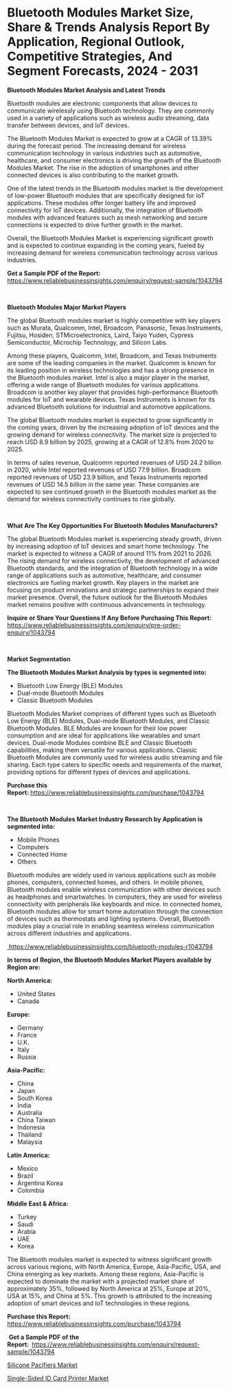 <p><h1>Bluetooth Modules Market Size, Share & Trends Analysis Report By Application, Regional Outlook, Competitive Strategies, And Segment Forecasts, 2024 - 2031</h1></p><p><strong>Bluetooth Modules Market Analysis and Latest Trends</strong></p>
<p><p>Bluetooth modules are electronic components that allow devices to communicate wirelessly using Bluetooth technology. They are commonly used in a variety of applications such as wireless audio streaming, data transfer between devices, and IoT devices.</p><p>The Bluetooth Modules Market is expected to grow at a CAGR of 13.39% during the forecast period. The increasing demand for wireless communication technology in various industries such as automotive, healthcare, and consumer electronics is driving the growth of the Bluetooth Modules Market. The rise in the adoption of smartphones and other connected devices is also contributing to the market growth.</p><p>One of the latest trends in the Bluetooth modules market is the development of low-power Bluetooth modules that are specifically designed for IoT applications. These modules offer longer battery life and improved connectivity for IoT devices. Additionally, the integration of Bluetooth modules with advanced features such as mesh networking and secure connections is expected to drive further growth in the market.</p><p>Overall, the Bluetooth Modules Market is experiencing significant growth and is expected to continue expanding in the coming years, fueled by increasing demand for wireless communication technology across various industries.</p></p>
<p><strong>Get a Sample PDF of the Report:&nbsp;</strong> <a href="https://www.reliablebusinessinsights.com/enquiry/request-sample/1043794">https://www.reliablebusinessinsights.com/enquiry/request-sample/1043794</a></p>
<p>&nbsp;</p>
<p><strong>Bluetooth Modules Major Market Players</strong></p>
<p><p>The global Bluetooth modules market is highly competitive with key players such as Murata, Qualcomm, Intel, Broadcom, Panasonic, Texas Instruments, Fujitsu, Hosiden, STMicroelectronics, Laird, Taiyo Yuden, Cypress Semiconductor, Microchip Technology, and Silicon Labs. </p><p>Among these players, Qualcomm, Intel, Broadcom, and Texas Instruments are some of the leading companies in the market. Qualcomm is known for its leading position in wireless technologies and has a strong presence in the Bluetooth modules market. Intel is also a major player in the market, offering a wide range of Bluetooth modules for various applications. Broadcom is another key player that provides high-performance Bluetooth modules for IoT and wearable devices. Texas Instruments is known for its advanced Bluetooth solutions for industrial and automotive applications.</p><p>The global Bluetooth modules market is expected to grow significantly in the coming years, driven by the increasing adoption of IoT devices and the growing demand for wireless connectivity. The market size is projected to reach USD 8.9 billion by 2025, growing at a CAGR of 12.8% from 2020 to 2025.</p><p>In terms of sales revenue, Qualcomm reported revenues of USD 24.2 billion in 2020, while Intel reported revenues of USD 77.9 billion. Broadcom reported revenues of USD 23.9 billion, and Texas Instruments reported revenues of USD 14.5 billion in the same year. These companies are expected to see continued growth in the Bluetooth modules market as the demand for wireless connectivity continues to rise globally.</p></p>
<p>&nbsp;</p>
<p><strong>What Are The Key Opportunities For Bluetooth Modules Manufacturers?</strong></p>
<p><p>The global Bluetooth Modules market is experiencing steady growth, driven by increasing adoption of IoT devices and smart home technology. The market is expected to witness a CAGR of around 11% from 2021 to 2026. The rising demand for wireless connectivity, the development of advanced Bluetooth standards, and the integration of Bluetooth technology in a wide range of applications such as automotive, healthcare, and consumer electronics are fueling market growth. Key players in the market are focusing on product innovations and strategic partnerships to expand their market presence. Overall, the future outlook for the Bluetooth Modules market remains positive with continuous advancements in technology.</p></p>
<p><strong>Inquire or Share Your Questions If Any Before Purchasing This Report:</strong> <a href="https://www.reliablebusinessinsights.com/enquiry/pre-order-enquiry/1043794">https://www.reliablebusinessinsights.com/enquiry/pre-order-enquiry/1043794</a></p>
<p>&nbsp;</p>
<p><strong>Market Segmentation</strong></p>
<p><strong>The Bluetooth Modules Market Analysis by types is segmented into:</strong></p>
<p><ul><li>Bluetooth Low Energy (BLE) Modules</li><li>Dual-mode Bluetooth Modules</li><li>Classic Bluetooth Modules</li></ul></p>
<p><p>Bluetooth Modules Market comprises of different types such as Bluetooth Low Energy (BLE) Modules, Dual-mode Bluetooth Modules, and Classic Bluetooth Modules. BLE Modules are known for their low power consumption and are ideal for applications like wearables and smart devices. Dual-mode Modules combine BLE and Classic Bluetooth capabilities, making them versatile for various applications. Classic Bluetooth Modules are commonly used for wireless audio streaming and file sharing. Each type caters to specific needs and requirements of the market, providing options for different types of devices and applications.</p></p>
<p><strong>Purchase this Report:&nbsp;</strong><a href="https://www.reliablebusinessinsights.com/purchase/1043794">https://www.reliablebusinessinsights.com/purchase/1043794</a></p>
<p>&nbsp;</p>
<p><strong>The Bluetooth Modules Market Industry Research by Application is segmented into:</strong></p>
<p><ul><li>Mobile Phones</li><li>Computers</li><li>Connected Home</li><li>Others</li></ul></p>
<p><p>Bluetooth modules are widely used in various applications such as mobile phones, computers, connected homes, and others. In mobile phones, Bluetooth modules enable wireless communication with other devices such as headphones and smartwatches. In computers, they are used for wireless connectivity with peripherals like keyboards and mice. In connected homes, Bluetooth modules allow for smart home automation through the connection of devices such as thermostats and lighting systems. Overall, Bluetooth modules play a crucial role in enabling seamless wireless communication across different industries and applications.</p></p>
<p><a href="https://www.reliablebusinessinsights.com/bluetooth-modules-r1043794">&nbsp;https://www.reliablebusinessinsights.com/bluetooth-modules-r1043794</a></p>
<p><strong>In terms of Region, the Bluetooth Modules Market Players available by Region are:</strong></p>
<p>
    <p> <strong> North America: </strong>
        <ul>
            <li>United States</li>
            <li>Canada</li>
        </ul>
        </p> 
    <p> <strong> Europe: </strong>
        <ul>
            <li>Germany</li>
            <li>France</li>
            <li>U.K.</li>
            <li>Italy</li>
            <li>Russia</li>
        </ul>
        </p> 
    <p> <strong> Asia-Pacific: </strong>
        <ul>
            <li>China</li>
            <li>Japan</li>
            <li>South Korea</li>
            <li>India</li>
            <li>Australia</li>
            <li>China Taiwan</li>
            <li>Indonesia</li>
            <li>Thailand</li>
            <li>Malaysia</li>
        </ul>
        </p> 
    <p> <strong> Latin America: </strong>
        <ul>
            <li>Mexico</li>
            <li>Brazil</li>
            <li>Argentina Korea</li>
            <li>Colombia</li>
        </ul>
        </p> 
    <p> <strong> Middle East & Africa: </strong>
        <ul>
            <li>Turkey</li>
            <li>Saudi</li>
            <li>Arabia</li>
            <li>UAE</li>
            <li>Korea</li>
        </ul>
    </p>
    </p>
<p><p>The Bluetooth modules market is expected to witness significant growth across various regions, with North America, Europe, Asia-Pacific, USA, and China emerging as key markets. Among these regions, Asia-Pacific is expected to dominate the market with a projected market share of approximately 35%, followed by North America at 25%, Europe at 20%, USA at 15%, and China at 5%. This growth is attributed to the increasing adoption of smart devices and IoT technologies in these regions.</p></p>
<p><strong>Purchase this Report: </strong><a href="https://www.reliablebusinessinsights.com/purchase/1043794">https://www.reliablebusinessinsights.com/purchase/1043794</a></p>
<p>&nbsp;<strong>Get a Sample PDF of the Report:&nbsp;&nbsp;</strong><a href="https://www.reliablebusinessinsights.com/enquiry/request-sample/1043794">https://www.reliablebusinessinsights.com/enquiry/request-sample/1043794</a></p>
<p><strong></strong></p>
<p><p><a href="https://github.com/nafiafirdania/Market-Research-Report-List-1/blob/main/silicone-pacifiers-market.md">Silicone Pacifiers Market</a></p><p><a href="https://view.publitas.com/reportprime-1/global-single-sided-id-card-printer-market-sector-types-applications-market-player-strategies-regional-growth-insights-and-future-projections-2024-2031/">Single-Sided ID Card Printer Market</a></p></p>